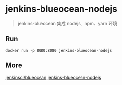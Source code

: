  # jenkins-blueocean-nodejs

> jenkins-blueocean 集成 nodejs、npm、yarn 环境
## Run

`docker run -p 8080:8080 jenkins-blueocean-nodejs`

## More
[jenkinsci/blueocean](https://hub.docker.com/r/jenkinsci/blueocean)
[jenkins-blueocean-nodejs](https://hub.docker.com/r/chenjiajing23/jenkins-blueocean-nodejs)

